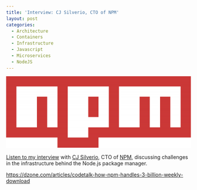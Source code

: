 ```yaml
---
title: 'Interview: CJ Silverio, CTO of NPM'
layout: post
categories:
  - Architecture
  - Containers
  - Infrastructure
  - Javascript
  - Microservices
  - NodeJS
---
```

![NPM](/wp-content/uploads/2018/02/1200px-Npm-logo.svg_-e1519675536870.png)

<a href="https://dzone.com/articles/codetalk-how-npm-handles-3-billion-weekly-download" rel="noopener" target="_blank">Listen to my interview</a> with <a href="https://twitter.com/ceejbot" target="_blank" rel="noopener">CJ Silverio</a>, CTO of <a href="https://www.npmjs.com/" target="_blank" rel="noopener">NPM</a>, discussing challenges in the infrastructure behind the Node.js package manager.
  
<https://dzone.com/articles/codetalk-how-npm-handles-3-billion-weekly-download>
